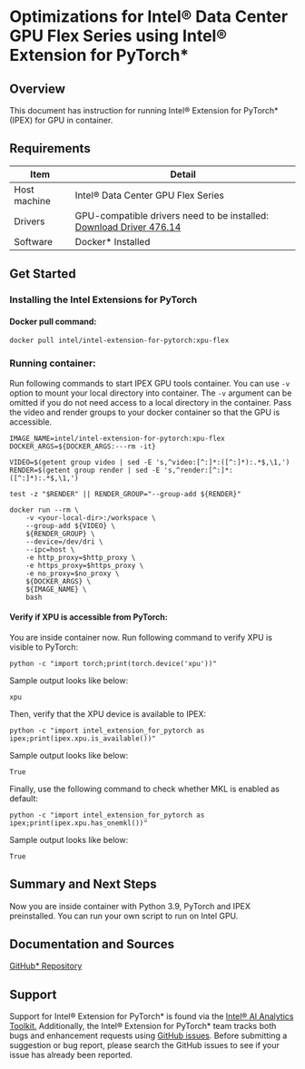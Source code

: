 # Optimizations for Intel® Data Center GPU Flex Series using Intel® Extension for PyTorch*

## Overview

This document has instruction for running Intel® Extension for PyTorch* (IPEX) for
GPU in container.

## Requirements
| Item | Detail |
| ------ | ------- |
| Host machine  | Intel® Data Center GPU Flex Series  |
| Drivers | GPU-compatible drivers need to be installed: [Download Driver 476.14](https://dgpu-docs.intel.com/releases/stable_476_14_20221021.html)
| Software | Docker* Installed |

## Get Started

### Installing the Intel Extensions for PyTorch
#### Docker pull command:

`docker pull intel/intel-extension-for-pytorch:xpu-flex`

### Running container:

Run following commands to start IPEX GPU tools container. You can use `-v` option to mount your
local directory into container. The `-v` argument can be omitted if you do not need
access to a local directory in the container. Pass the video and render groups to your
docker container so that the GPU is accessible.
```
IMAGE_NAME=intel/intel-extension-for-pytorch:xpu-flex
DOCKER_ARGS=${DOCKER_ARGS:---rm -it}

VIDEO=$(getent group video | sed -E 's,^video:[^:]*:([^:]*):.*$,\1,')
RENDER=$(getent group render | sed -E 's,^render:[^:]*:([^:]*):.*$,\1,')

test -z "$RENDER" || RENDER_GROUP="--group-add ${RENDER}"

docker run --rm \
    -v <your-local-dir>:/workspace \
    --group-add ${VIDEO} \
    ${RENDER_GROUP} \
    --device=/dev/dri \
    --ipc=host \
    -e http_proxy=$http_proxy \
    -e https_proxy=$https_proxy \
    -e no_proxy=$no_proxy \
    ${DOCKER_ARGS} \
    ${IMAGE_NAME} \
    bash
```

#### Verify if XPU is accessible from PyTorch:
You are inside container now. Run following command to verify XPU is visible to PyTorch:
```
python -c "import torch;print(torch.device('xpu'))"
```
Sample output looks like below:
```
xpu
```
Then, verify that the XPU device is available to IPEX:
```
python -c "import intel_extension_for_pytorch as ipex;print(ipex.xpu.is_available())"
```
Sample output looks like below:
```
True
```
Finally, use the following command to check whether MKL is enabled as default:
```
python -c "import intel_extension_for_pytorch as ipex;print(ipex.xpu.has_onemkl())"
```
Sample output looks like below:
```
True
```

## Summary and Next Steps
Now you are inside container with Python 3.9, PyTorch and IPEX preinstalled. You can run your own script
to run on Intel GPU.

## Documentation and Sources

[GitHub* Repository](https://github.com/intel/intel-extension-for-pytorch/tree/master/docker)


## Support
Support for Intel® Extension for PyTorch* is found via the [Intel® AI Analytics Toolkit.](https://www.intel.com/content/www/us/en/developer/tools/oneapi/ai-analytics-toolkit.html#gs.qbretz) Additionally, the Intel® Extension for PyTorch* team tracks both bugs and enhancement requests using [GitHub issues](https://github.com/intel/intel-extension-for-pytorch/issues). Before submitting a suggestion or bug report, please search the GitHub issues to see if your issue has already been reported.
